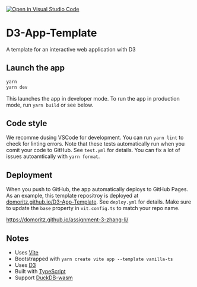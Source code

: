 [![Open in Visual Studio Code](https://classroom.github.com/assets/open-in-vscode-c66648af7eb3fe8bc4f294546bfd86ef473780cde1dea487d3c4ff354943c9ae.svg)](https://classroom.github.com/online_ide?assignment_repo_id=8775650&assignment_repo_type=AssignmentRepo)

# D3-App-Template

A template for an interactive web application with D3

## Launch the app

```bash
yarn
yarn dev
```

This launches the app in developer mode. To run the app in production mode, run `yarn build` or see below.

## Code style

We recomme dusing VSCode for development. You can run `yarn lint` to check for linting errors.
Note that these tests automatically run when you comit your code to GitHub. See `test.yml` for details.
You can fix a lot of issues autoamtically with `yarn format`.

## Deployment

When you push to GitHub, the app automatically deploys to GitHub Pages. As an example, this template repositroy is deployed at [domoritz.github.io/D3-App-Template](https://domoritz.github.io/D3-App-Template/). See `deploy.yml` for details. Make sure to update the `base` property in `vit.config.ts` to match your repo name.

https://domoritz.github.io/assignment-3-zhang-li/

## Notes

- Uses [Vite](https://vitejs.dev/)
- Bootstrapped with `yarn create vite app --template vanilla-ts`
- Uses [D3](https://d3js.org/)
- Built with [TypeScript](https://www.typescriptlang.org/)
- Support [DuckDB-wasm](https://github.com/duckdb/duckdb-wasm)
